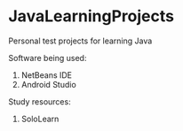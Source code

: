 # JavaLearningProjects
Personal test projects for learning Java

Software being used:
1. NetBeans IDE
2. Android Studio

Study resources:
1. SoloLearn
